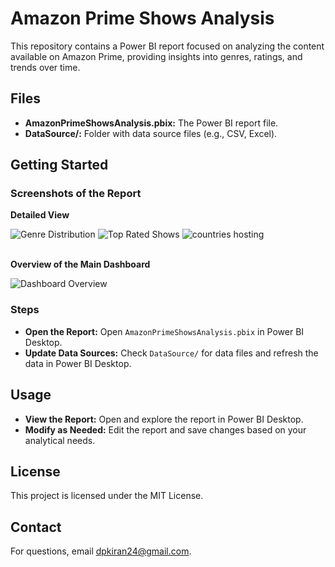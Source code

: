 <h1>Amazon Prime Shows Analysis</h1>
<p>This repository contains a Power BI report focused on analyzing the content available on Amazon Prime, providing insights into genres, ratings, and trends over time.</p>

<h2>Files</h2>
<ul>
    <li><strong>AmazonPrimeShowsAnalysis.pbix:</strong> The Power BI report file.</li>
    <li><strong>DataSource/:</strong> Folder with data source files (e.g., CSV, Excel).</li>
</ul>

<h2>Getting Started</h2>

<h3>Screenshots of the Report</h3>

<p><strong>Detailed View</strong></p>
<div class="images">
    <img src="https://github.com/user-attachments/assets/36639743-4364-42a0-8777-ce7acc4c479d" alt="Genre Distribution">
    <img src="https://github.com/user-attachments/assets/13408d79-1e69-48e1-aa69-308cd121539f" alt="Top Rated Shows">
    <img src="https://github.com/user-attachments/assets/61b3a568-761e-419d-a8ba-971caa39db74" alt="countries hosting">
</div>
<br>
<p><strong>Overview of the Main Dashboard</strong></p>
<div class="images">
    <img src="https://github.com/user-attachments/assets/e5e6e08f-a1e1-4da8-8f9f-51bafd6338dd" alt="Dashboard Overview">
</div>

<h3>Steps</h3>
<ul>
    <li><strong>Open the Report:</strong> Open <code>AmazonPrimeShowsAnalysis.pbix</code> in Power BI Desktop.</li>
    <li><strong>Update Data Sources:</strong> Check <code>DataSource/</code> for data files and refresh the data in Power BI Desktop.</li>
</ul>

<h2>Usage</h2>
<ul>
    <li><strong>View the Report:</strong> Open and explore the report in Power BI Desktop.</li>
    <li><strong>Modify as Needed:</strong> Edit the report and save changes based on your analytical needs.</li>
</ul>

<div class="license">
    <h2>License</h2>
    <p>This project is licensed under the MIT License.</p>
</div>

<div class="contact">
    <h2>Contact</h2>
    <p>For questions, email <a href="mailto:dpkiran24@gmail.com">dpkiran24@gmail.com</a>.</p>
</div>
